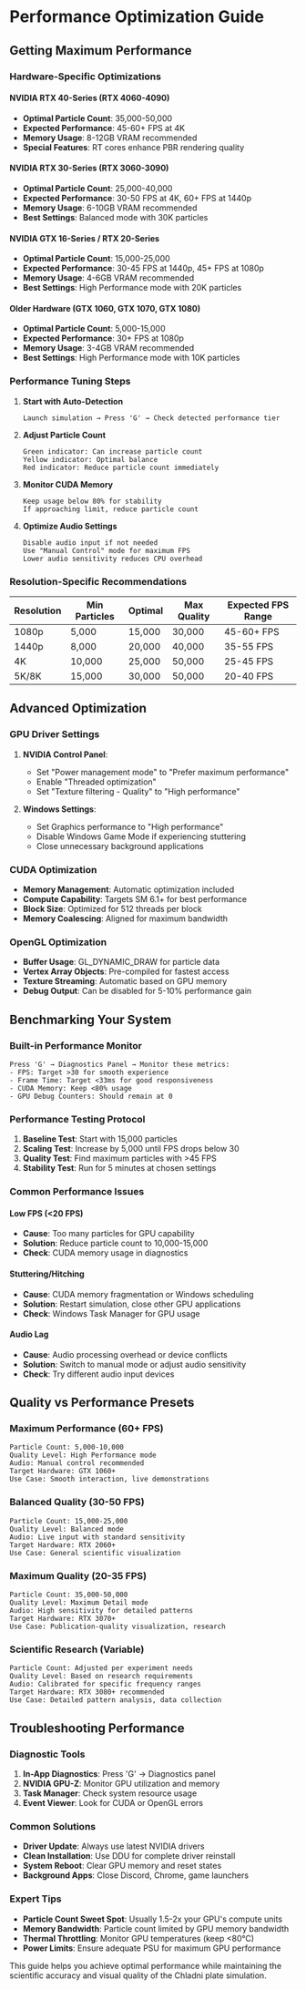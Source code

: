 # Performance Optimization Guide

## Getting Maximum Performance

### Hardware-Specific Optimizations

#### NVIDIA RTX 40-Series (RTX 4060-4090)
- **Optimal Particle Count**: 35,000-50,000
- **Expected Performance**: 45-60+ FPS at 4K
- **Memory Usage**: 8-12GB VRAM recommended
- **Special Features**: RT cores enhance PBR rendering quality

#### NVIDIA RTX 30-Series (RTX 3060-3090)
- **Optimal Particle Count**: 25,000-40,000
- **Expected Performance**: 30-50 FPS at 4K, 60+ FPS at 1440p
- **Memory Usage**: 6-10GB VRAM recommended
- **Best Settings**: Balanced mode with 30K particles

#### NVIDIA GTX 16-Series / RTX 20-Series
- **Optimal Particle Count**: 15,000-25,000
- **Expected Performance**: 30-45 FPS at 1440p, 45+ FPS at 1080p
- **Memory Usage**: 4-6GB VRAM recommended
- **Best Settings**: High Performance mode with 20K particles

#### Older Hardware (GTX 1060, GTX 1070, GTX 1080)
- **Optimal Particle Count**: 5,000-15,000
- **Expected Performance**: 30+ FPS at 1080p
- **Memory Usage**: 3-4GB VRAM recommended
- **Best Settings**: High Performance mode with 10K particles

### Performance Tuning Steps

1. **Start with Auto-Detection**
   ```
   Launch simulation → Press 'G' → Check detected performance tier
   ```

2. **Adjust Particle Count**
   ```
   Green indicator: Can increase particle count
   Yellow indicator: Optimal balance
   Red indicator: Reduce particle count immediately
   ```

3. **Monitor CUDA Memory**
   ```
   Keep usage below 80% for stability
   If approaching limit, reduce particle count
   ```

4. **Optimize Audio Settings**
   ```
   Disable audio input if not needed
   Use "Manual Control" mode for maximum FPS
   Lower audio sensitivity reduces CPU overhead
   ```

### Resolution-Specific Recommendations

| Resolution | Min Particles | Optimal | Max Quality | Expected FPS Range |
|------------|---------------|---------|-------------|--------------------|
| 1080p      | 5,000        | 15,000  | 30,000      | 45-60+ FPS         |
| 1440p      | 8,000        | 20,000  | 40,000      | 35-55 FPS          |
| 4K         | 10,000       | 25,000  | 50,000      | 25-45 FPS          |
| 5K/8K      | 15,000       | 30,000  | 50,000      | 20-40 FPS          |

## Advanced Optimization

### GPU Driver Settings
1. **NVIDIA Control Panel**:
   - Set "Power management mode" to "Prefer maximum performance"
   - Enable "Threaded optimization"
   - Set "Texture filtering - Quality" to "High performance"

2. **Windows Settings**:
   - Set Graphics performance to "High performance"
   - Disable Windows Game Mode if experiencing stuttering
   - Close unnecessary background applications

### CUDA Optimization
- **Memory Management**: Automatic optimization included
- **Compute Capability**: Targets SM 6.1+ for best performance
- **Block Size**: Optimized for 512 threads per block
- **Memory Coalescing**: Aligned for maximum bandwidth

### OpenGL Optimization
- **Buffer Usage**: GL_DYNAMIC_DRAW for particle data
- **Vertex Array Objects**: Pre-compiled for fastest access
- **Texture Streaming**: Automatic based on GPU memory
- **Debug Output**: Can be disabled for 5-10% performance gain

## Benchmarking Your System

### Built-in Performance Monitor
```
Press 'G' → Diagnostics Panel → Monitor these metrics:
- FPS: Target >30 for smooth experience
- Frame Time: Target <33ms for good responsiveness  
- CUDA Memory: Keep <80% usage
- GPU Debug Counters: Should remain at 0
```

### Performance Testing Protocol
1. **Baseline Test**: Start with 15,000 particles
2. **Scaling Test**: Increase by 5,000 until FPS drops below 30
3. **Quality Test**: Find maximum particles with >45 FPS
4. **Stability Test**: Run for 5 minutes at chosen settings

### Common Performance Issues

#### Low FPS (<20 FPS)
- **Cause**: Too many particles for GPU capability
- **Solution**: Reduce particle count to 10,000-15,000
- **Check**: CUDA memory usage in diagnostics

#### Stuttering/Hitching
- **Cause**: CUDA memory fragmentation or Windows scheduling
- **Solution**: Restart simulation, close other GPU applications
- **Check**: Windows Task Manager for GPU usage

#### Audio Lag
- **Cause**: Audio processing overhead or device conflicts
- **Solution**: Switch to manual mode or adjust audio sensitivity
- **Check**: Try different audio input devices

## Quality vs Performance Presets

### Maximum Performance (60+ FPS)
```
Particle Count: 5,000-10,000
Quality Level: High Performance mode
Audio: Manual control recommended
Target Hardware: GTX 1060+ 
Use Case: Smooth interaction, live demonstrations
```

### Balanced Quality (30-50 FPS)
```
Particle Count: 15,000-25,000
Quality Level: Balanced mode
Audio: Live input with standard sensitivity
Target Hardware: RTX 2060+
Use Case: General scientific visualization
```

### Maximum Quality (20-35 FPS)
```
Particle Count: 35,000-50,000
Quality Level: Maximum Detail mode
Audio: High sensitivity for detailed patterns
Target Hardware: RTX 3070+
Use Case: Publication-quality visualization, research
```

### Scientific Research (Variable)
```
Particle Count: Adjusted per experiment needs
Quality Level: Based on research requirements
Audio: Calibrated for specific frequency ranges
Target Hardware: RTX 3080+ recommended
Use Case: Detailed pattern analysis, data collection
```

## Troubleshooting Performance

### Diagnostic Tools
1. **In-App Diagnostics**: Press 'G' → Diagnostics panel
2. **NVIDIA GPU-Z**: Monitor GPU utilization and memory
3. **Task Manager**: Check system resource usage
4. **Event Viewer**: Look for CUDA or OpenGL errors

### Common Solutions
- **Driver Update**: Always use latest NVIDIA drivers
- **Clean Installation**: Use DDU for complete driver reinstall
- **System Reboot**: Clear GPU memory and reset states
- **Background Apps**: Close Discord, Chrome, game launchers

### Expert Tips
- **Particle Count Sweet Spot**: Usually 1.5-2x your GPU's compute units
- **Memory Bandwidth**: Particle count limited by GPU memory bandwidth
- **Thermal Throttling**: Monitor GPU temperatures (keep <80°C)
- **Power Limits**: Ensure adequate PSU for maximum GPU performance

This guide helps you achieve optimal performance while maintaining the scientific accuracy and visual quality of the Chladni plate simulation.